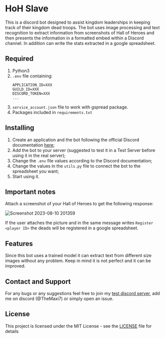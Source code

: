 # HoH Slave

This is a discord bot designed to assist kingdom leaderships in keeping track of their kingdom dead troops. The bot uses image processing and text recognition to extract information from screenshots of Hall of Heroes and then presents the information in a formatted embed within a Discord channel. In addition can write the stats extracted in a google spreadsheet.

## Required 

1. Python3
2. `.env` file containing:
	```
	APPLICATION_ID=XXX
	GUILD_ID=XXX
	DISCORD_TOKEN=XXX
	...
	```
3. `service_account.json` file to work with gspread package. 
4. Packages included in `requirements.txt`

## Installing

1. Create an application and the bot following the official Discord documentation [here](https://discord.com/developers/docs/intro);
2. Add the bot to your server (suggested to test it in a Test Server before using it in the real server);
3. Change the `.env` file values according to the Discord documentation;
4. Change the values in the `utils.py` file to connect the bot to the spreadsheet you want;
5. Start using it.

## Important notes

Attach a screenshot of your Hall of Heroes to get the following response: 

![Screenshot 2023-08-10 201359](https://github.com/TheMaxi7/RoK-discord-bots/assets/102146744/5084256a-cc17-49e9-aad7-d353e8fa19d5)

If the user attaches the picture and in the same message writes `Register <player ID>` the deads will be registered in a google spreadsheet.

## Features

Since this bot uses a trained model it can extract text from different size images without any problem. Keep in mind it is not perfect and it can be improved. 

## Contact and Support

For any bugs or any suggestions feel free to join my [test discord server](https://discord.gg/EH7QhwxqkW), add me on discord (@TheMaxi7) or simply open an issue.

## License

This project is licensed under the MIT License - see the [LICENSE](https://github.com/Altaro97/Discord-Bots/blob/main/LICENSE) file for details
